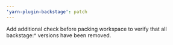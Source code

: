 ```yaml
---
'yarn-plugin-backstage': patch
---
```


Add additional check before packing workspace to verify that all backstage:^ versions have been removed.
